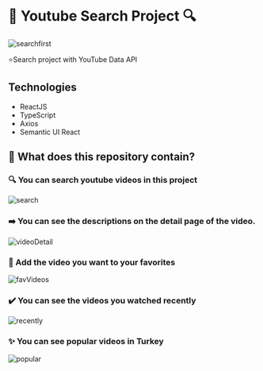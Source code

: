 # :tada: Youtube Search Project :mag:

![searchfirst](https://user-images.githubusercontent.com/81362322/136836774-6991b453-1e40-438b-be7d-26f7a68047fd.png)

⭐Search project with YouTube Data API

 

## Technologies
- ReactJS
- TypeScript
- Axios
- Semantic UI React
 





## :tada: What does this repository contain?

### :mag: You can search youtube videos in this project 

![search](https://user-images.githubusercontent.com/81362322/136837405-4344de2f-6abf-4714-84bd-ec0a7201e63c.png)

### ➡️ You can see the descriptions on the detail page of the video.

![videoDetail](https://user-images.githubusercontent.com/81362322/136838446-86978005-257e-42c4-9bb5-80b56763aa77.png)

### 💙 Add the video you want to your favorites

![favVideos](https://user-images.githubusercontent.com/81362322/136838070-597211f7-b19a-4c8e-9723-898f95da32fd.png)

### ✔️ You can see the videos you watched recently 

![recently](https://user-images.githubusercontent.com/81362322/136838582-deb450b1-85fa-46d7-b430-66109dbecce1.png)

### ✨ You can see popular videos in Turkey

![popular](https://user-images.githubusercontent.com/81362322/136838840-ebead23c-1c87-4474-bd88-988373afbbdc.png)

